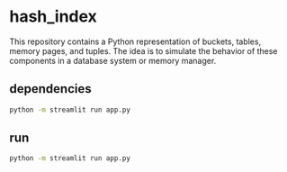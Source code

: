 # hash_index
This repository contains a Python representation of buckets, tables, memory pages, and tuples. The idea is to simulate the behavior of these components in a database system or memory manager.


## dependencies

   ```bash
   python -m streamlit run app.py
   ```

## run

   ```bash
   python -m streamlit run app.py
   ```